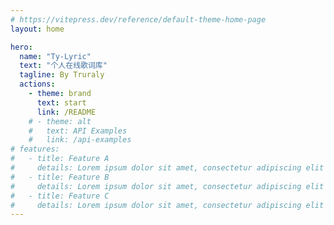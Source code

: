 ```yaml
---
# https://vitepress.dev/reference/default-theme-home-page
layout: home

hero:
  name: "Ty-Lyric"
  text: "个人在线歌词库"
  tagline: By Truraly
  actions:
    - theme: brand
      text: start
      link: /README
    # - theme: alt
    #   text: API Examples
    #   link: /api-examples
# features:
#   - title: Feature A
#     details: Lorem ipsum dolor sit amet, consectetur adipiscing elit
#   - title: Feature B
#     details: Lorem ipsum dolor sit amet, consectetur adipiscing elit
#   - title: Feature C
#     details: Lorem ipsum dolor sit amet, consectetur adipiscing elit
---
```

